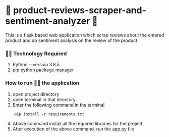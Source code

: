 # 🚀 product-reviews-scraper-and-sentiment-analyzer 🚀

This is a flask based web application which scrap reviews about the entered product and do sentiment analysis on the review of the product 

### 👨‍💻 Technology Required
1. Python --version 3.8.5
2. pip python package manager

### How to run 🏃‍♂️ the application

1. open project directory
2. open terminal in that directory
3. Enter the following command in the terminal
```terminal
    pip install -r requirements.txt
```
4. Above command install all the required libraries for the project
5. After execution of the above command. run the app.py file
